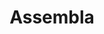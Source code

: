 ---
blog: https://blog.assembla.com/
facebook: https://facebook.com/assembla
googleplus: https://plus.google.com/+assembla
linkedin: https://linkedin.com/company/assembla
logohandle: assembla
sort: assembla
title: Assembla
twitter: https://x.com/assembla
website: https://www.assembla.com/home
wikipedia: https://en.m.wikipedia.org/wiki/Assembla
---